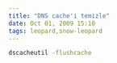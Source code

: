 ```yaml
---
title: "DNS cache'i temizle"
date: Oct 01, 2009 15:10
tags: leopard,snow-leopard
---
```


```bash
dscacheutil -flushcache
```